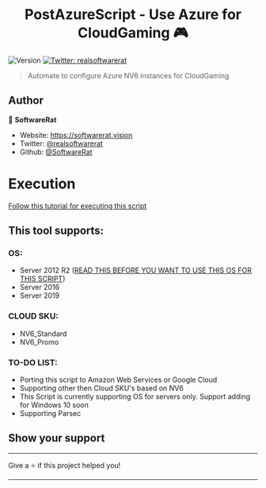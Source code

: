 <h1 align="center">PostAzureScript - Use Azure for CloudGaming 🎮</h1>
<p>
  <img alt="Version" src="https://img.shields.io/badge/version-1.0-blue.svg?cacheSeconds=2592000" />
  <a href="https://twitter.com/realsoftwarerat" target="_blank">
    <img alt="Twitter: realsoftwarerat" src="https://img.shields.io/twitter/follow/realsoftwarerat.svg?style=social" />
  </a>
</p>

> Automate to configure Azure NV6 instances for CloudGaming

## Author

👤 **SoftwareRat**

* Website: https://softwarerat.vision
* Twitter: [@realsoftwarerat](https://twitter.com/realsoftwarerat)
* Github: [@SoftwareRat](https://github.com/SoftwareRat)

# Execution
[Follow this tutorial for executing this script](https://github.com/SoftwareRat/PostAzureScript/wiki/Execute-script)

## This tool supports:
### OS:
- Server 2012 R2 ([READ THIS BEFORE YOU WANT TO USE THIS OS FOR THIS SCRIPT](https://github.com/SoftwareRat/PostAzureScript/wiki/Server2012WAR))
- Server 2016
- Server 2019

### CLOUD SKU: 
- NV6_Standard
- NV6_Promo

### TO-DO LIST: 
- Porting this script to Amazon Web Services or Google Cloud
- Supporting other then Cloud SKU's based on NV6
- This Script is currently supporting OS for servers only. Support adding for Windows 10 soon 
- Supporting Parsec

## Show your support
***
Give a ⭐️ if this project helped you!
***
